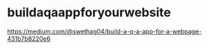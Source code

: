 # buildaqaappforyourwebsite
https://medium.com/@swethag04/build-a-q-a-app-for-a-webpage-431b7b8220e6
